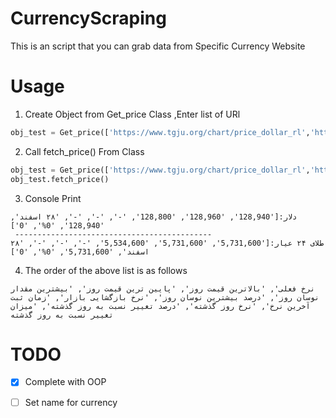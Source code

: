 # CurrencyScraping

This is an script that you can grab data from Specific Currency Website

# Usage

1) Create Object from Get_price Class ,Enter list of URl
```python
obj_test = Get_price(['https://www.tgju.org/chart/price_dollar_rl','http://www.tgju.org/chart/geram24'])
```

2) Call fetch_price() From Class 
```python
obj_test = Get_price(['https://www.tgju.org/chart/price_dollar_rl','http://www.tgju.org/chart/geram24'])
obj_test.fetch_price()
```
3) Console Print
```
دلار:['128,940', '128,960', '128,800', '-', '-', '-', '۲۸ اسفند', '128,940', '0%', '0'] 
 --------------------------------------------
طلای ۲۴ عیار:['5,731,600', '5,731,600', '5,534,600', '-', '-', '-', '۲۸ اسفند', '5,731,600', '0%', '0']
```
4) The order of the above list is as follows
```
نرخ فعلی', 'بالاترین قیمت روز', 'پایین ترین قیمت روز', 'بیشترین مقدار نوسان روز', 'درصد بیشترین نوسان روز', 'نرخ بازگشایی بازار', 'زمان ثبت آخرین نرخ', 'نرخ روز گذشته', 'درصد تغییر نسبت به روز گذشته', 'میزان تغییر نسبت به روز گذشته
```
# TODO
- [x] Complete with OOP
- [ ] Set name for currency

